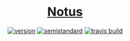 <h1 align="center">
<a href="#">Notus</a>
<br>
</h1>

<p align="center">
  <a href="#"><img src="https://img.shields.io/badge/version-1.2.1-blue.svg?style=flat-square" alt="version"></a>
  <a href="https://github.com/Flet/semistandard"><img src="https://img.shields.io/badge/code%20style-semistandard-brightgreen.svg?style=flat-square" alt="semistandard"></a>
  <a href="#"><img src="https://img.shields.io/travis/OnlyTwentyCharacters/Notus.svg?style=flat-square" alt="travis build"></a>
</p>
